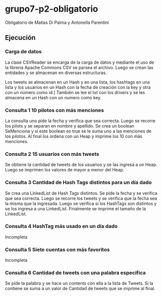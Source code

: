 # grupo7-p2-obligatorio
Obligatorio de Matías Di Palma y Antonella Parentini


## Ejecución

### Carga de datos
La clase CSVReader se encarga de la carga de datos y mediante el uso de la libreria Apache Commons CSV se parsea el archivo.
Luego se crean las entidades y se almacenan en diversas estructuras.

Los tweets se almacenan en un Hash y en una lista, los hashtags en una lista y los usuarios en un Hash con la fecha de creación con la key y otra con un número como id.)
También se lee el txt con los drivers y se les almacena en un Hash con un numero como key.

### Consulta 1 10 pilotos con más menciones
La consulta uno pide la fecha y verifica que sea correcta. Luego se recorre los pilots y se separan en nombre y apellido.
Se crea un boolean SeMenciona y si este boolean es true se le suma uno a las menciones de los pilotos.
Al final los ordena con un Heap y imprime los 10 con más menciones.

### Consulta 2 15 usuarios con más tweets
Se obtiene la cantidad de tweets de los usuarios y se las ingresa a un Heap. Luego se imprimen los valores de mayor a menor del Heap.

### Consulta 3 Cantidad de Hash Tags distintos para un día dado
Se crea una LinkedList de Hash Tags distintos.
Se pide la fecha y se verifica que sea correcta. Luego se recorre los tweets y se verifica que la fecha sea la misma que la ingresada.
Luego se verifica si los HashTags son distintos y se los ingresa a una LinkedList.
Finalmente se imprime el tamaño de la LinkedList.

### Consulta 4 HashTag más usado en un día dado
Incompleta

### Consulta 5 Siete cuentas con más favoritos
Incompleta

### Consulta 6 Cantidad de tweets con una palabra especifica
Se pide la palabra y se hace un contents con ella a la lista de Tweets.
Si la contiene se suma a un valor de Cantidad de tweets que se imprime al final.